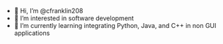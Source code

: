 - 👋 Hi, I’m @cfranklin208
- 👀 I’m interested in software development
- 🌱 I’m currently learning integrating Python, Java, and C++ in non GUI applications

<!---
cfranklin208/cfranklin208 is a ✨ special ✨ repository because its `README.md` (this file) appears on your GitHub profile.
You can click the Preview link to take a look at your changes.
--->
